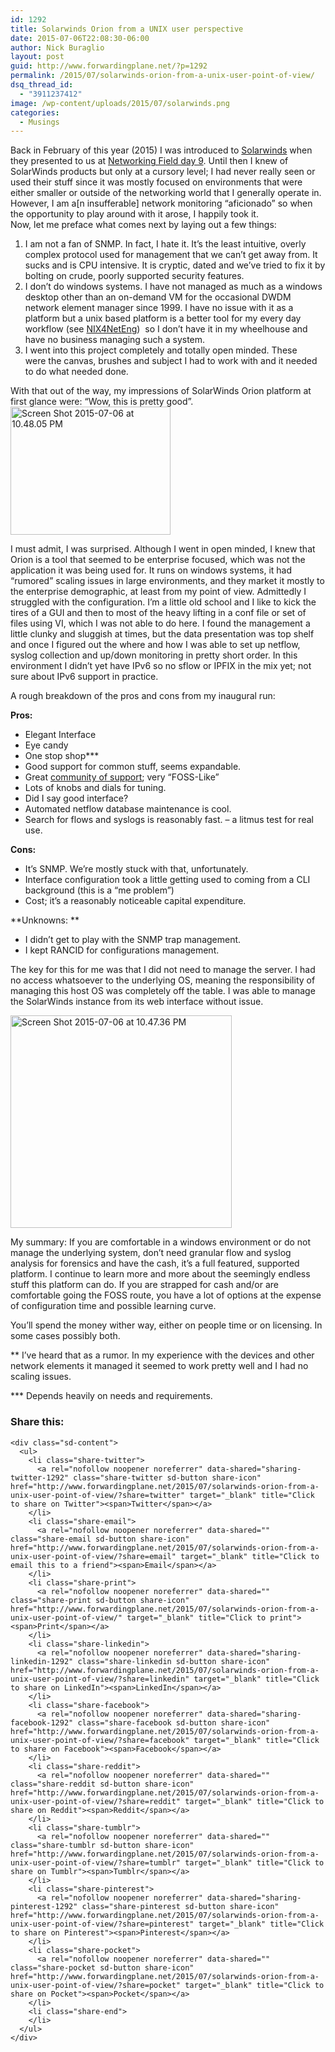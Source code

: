 ```yaml
---
id: 1292
title: Solarwinds Orion from a UNIX user perspective
date: 2015-07-06T22:08:30-06:00
author: Nick Buraglio
layout: post
guid: http://www.forwardingplane.net/?p=1292
permalink: /2015/07/solarwinds-orion-from-a-unix-user-point-of-view/
dsq_thread_id:
  - "3911237412"
image: /wp-content/uploads/2015/07/solarwinds.png
categories:
  - Musings
---
```

Back in February of this year (2015) I was introduced to [Solarwinds](http://www.solarwinds.com/) when they presented to us at [Networking Field day 9](http://techfieldday.com/event/nfd9/). Until then I knew of SolarWinds products but only at a cursory level; I had never really seen or used their stuff since it was mostly focused on environments that were either smaller or outside of the networking world that I generally operate in. However, I am a[n insufferable] network monitoring &#8220;aficionado&#8221; so when the opportunity to play around with it arose, I happily took it.  
Now, let me preface what comes next by laying out a few things:

  1. I am not a fan of SNMP. In fact, I hate it. It&#8217;s the least intuitive, overly complex protocol used for management that we can&#8217;t get away from. It sucks and is CPU intensive. It is cryptic, dated and we&#8217;ve tried to fix it by bolting on crude, poorly supported security features.
  2. I don&#8217;t do windows systems. I have not managed as much as a windows desktop other than an on-demand VM for the occasional DWDM network element manager since 1999. I have no issue with it as a platform but a unix based platform is a better tool for my every day workflow (see [NIX4NetEng](https://www.forwardingplane.net/topics/nix4neteng/))  so I don&#8217;t have it in my wheelhouse and have no business managing such a system.
  3. I went into this project completely and totally open minded. These were the canvas, brushes and subject I had to work with and it needed to do what needed done.

With that out of the way, my impressions of SolarWinds Orion platform at first glance were: &#8220;Wow, this is pretty good&#8221;.<img class="alignright size-full wp-image-1313" src="http://www.forwardingplane.net/wp-content/uploads/2015/07/Screen-Shot-2015-07-06-at-10.48.05-PM.png" alt="Screen Shot 2015-07-06 at 10.48.05 PM" width="256" height="205" />

I must admit, I was surprised. Although I went in open minded, I knew that Orion is a tool that seemed to be enterprise focused, which was not the application it was being used for. It runs on windows systems, it had &#8220;rumored&#8221; scaling issues in large environments, and they market it mostly to the enterprise demographic, at least from my point of view. Admittedly I struggled with the configuration. I&#8217;m a little old school and I like to kick the tires of a GUI and then to most of the heavy lifting in a conf file or set of files using VI, which I was not able to do here. I found the management a little clunky and sluggish at times, but the data presentation was top shelf and once I figured out the where and how I was able to set up netflow, syslog collection and up/down monitoring in pretty short order. In this environment I didn&#8217;t yet have IPv6 so no sflow or IPFIX in the mix yet; not sure about IPv6 support in practice.

A rough breakdown of the pros and cons from my inaugural run:

**Pros:**

  * Elegant Interface
  * Eye candy
  * One stop shop\***
  * Good support for common stuff, seems expandable.
  * Great [community of support](https://thwack.solarwinds.com); very &#8220;FOSS-Like&#8221;
  * Lots of knobs and dials for tuning.
  * Did I say good interface?
  * Automated netflow database maintenance is cool.
  * Search for flows and syslogs is reasonably fast. &#8211; a litmus test for real use.

**Cons:**

  * It&#8217;s SNMP. We&#8217;re mostly stuck with that, unfortunately.
  * Interface configuration took a little getting used to coming from a CLI background (this is a &#8220;me problem&#8221;)
  * Cost; it&#8217;s a reasonably noticeable capital expenditure.

**Unknowns: **

  * I didn&#8217;t get to play with the SNMP trap management.
  * I kept RANCID for configurations management.

The key for this for me was that I did not need to manage the server. I had no access whatsoever to the underlying OS, meaning the responsibility of managing this host OS was completely off the table. I was able to manage the SolarWinds instance from its web interface without issue.

[<img class="alignright  wp-image-1310" src="http://www.forwardingplane.net/wp-content/uploads/2015/07/Screen-Shot-2015-07-06-at-10.47.36-PM.png" alt="Screen Shot 2015-07-06 at 10.47.36 PM" width="354" height="340" />](http://www.forwardingplane.net/wp-content/uploads/2015/07/Screen-Shot-2015-07-06-at-10.47.36-PM.png)

My summary: If you are comfortable in a windows environment or do not manage the underlying system, don&#8217;t need granular flow and syslog analysis for forensics and have the cash, it&#8217;s a full featured, supported platform. I continue to learn more and more about the seemingly endless stuff this platform can do. If you are strapped for cash and/or are comfortable going the FOSS route, you have a lot of options at the expense of configuration time and possible learning curve.

You&#8217;ll spend the money wither way, either on people time or on licensing. In some cases possibly both.

** I&#8217;ve heard that as a rumor. In my experience with the devices and other network elements it managed it seemed to work pretty well and I had no scaling issues.

\*** Depends heavily on needs and requirements.

<div class="sharedaddy sd-sharing-enabled">
  <div class="robots-nocontent sd-block sd-social sd-social-icon-text sd-sharing">
    <h3 class="sd-title">
      Share this:
    </h3>
    
    <div class="sd-content">
      <ul>
        <li class="share-twitter">
          <a rel="nofollow noopener noreferrer" data-shared="sharing-twitter-1292" class="share-twitter sd-button share-icon" href="http://www.forwardingplane.net/2015/07/solarwinds-orion-from-a-unix-user-point-of-view/?share=twitter" target="_blank" title="Click to share on Twitter"><span>Twitter</span></a>
        </li>
        <li class="share-email">
          <a rel="nofollow noopener noreferrer" data-shared="" class="share-email sd-button share-icon" href="http://www.forwardingplane.net/2015/07/solarwinds-orion-from-a-unix-user-point-of-view/?share=email" target="_blank" title="Click to email this to a friend"><span>Email</span></a>
        </li>
        <li class="share-print">
          <a rel="nofollow noopener noreferrer" data-shared="" class="share-print sd-button share-icon" href="http://www.forwardingplane.net/2015/07/solarwinds-orion-from-a-unix-user-point-of-view/" target="_blank" title="Click to print"><span>Print</span></a>
        </li>
        <li class="share-linkedin">
          <a rel="nofollow noopener noreferrer" data-shared="sharing-linkedin-1292" class="share-linkedin sd-button share-icon" href="http://www.forwardingplane.net/2015/07/solarwinds-orion-from-a-unix-user-point-of-view/?share=linkedin" target="_blank" title="Click to share on LinkedIn"><span>LinkedIn</span></a>
        </li>
        <li class="share-facebook">
          <a rel="nofollow noopener noreferrer" data-shared="sharing-facebook-1292" class="share-facebook sd-button share-icon" href="http://www.forwardingplane.net/2015/07/solarwinds-orion-from-a-unix-user-point-of-view/?share=facebook" target="_blank" title="Click to share on Facebook"><span>Facebook</span></a>
        </li>
        <li class="share-reddit">
          <a rel="nofollow noopener noreferrer" data-shared="" class="share-reddit sd-button share-icon" href="http://www.forwardingplane.net/2015/07/solarwinds-orion-from-a-unix-user-point-of-view/?share=reddit" target="_blank" title="Click to share on Reddit"><span>Reddit</span></a>
        </li>
        <li class="share-tumblr">
          <a rel="nofollow noopener noreferrer" data-shared="" class="share-tumblr sd-button share-icon" href="http://www.forwardingplane.net/2015/07/solarwinds-orion-from-a-unix-user-point-of-view/?share=tumblr" target="_blank" title="Click to share on Tumblr"><span>Tumblr</span></a>
        </li>
        <li class="share-pinterest">
          <a rel="nofollow noopener noreferrer" data-shared="sharing-pinterest-1292" class="share-pinterest sd-button share-icon" href="http://www.forwardingplane.net/2015/07/solarwinds-orion-from-a-unix-user-point-of-view/?share=pinterest" target="_blank" title="Click to share on Pinterest"><span>Pinterest</span></a>
        </li>
        <li class="share-pocket">
          <a rel="nofollow noopener noreferrer" data-shared="" class="share-pocket sd-button share-icon" href="http://www.forwardingplane.net/2015/07/solarwinds-orion-from-a-unix-user-point-of-view/?share=pocket" target="_blank" title="Click to share on Pocket"><span>Pocket</span></a>
        </li>
        <li class="share-end">
        </li>
      </ul>
    </div>
  </div>
</div>